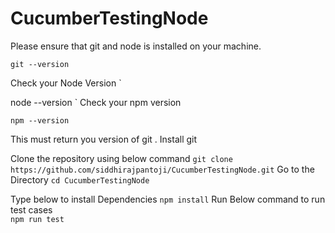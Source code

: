 # CucumberTestingNode

Please ensure that git and node  is installed on your machine.

`
git --version
`

Check your Node Version
`

node --version
`
Check your npm version 

`
npm --version
`

This must return you version of git . Install git 

Clone the repository using below command 
`
git clone https://github.com/siddhirajpantoji/CucumberTestingNode.git
`
Go to the Directory 
`
cd CucumberTestingNode
`

Type below to install Dependencies 
`
npm install
`
Run Below command to run test cases  
`
npm run test
`
